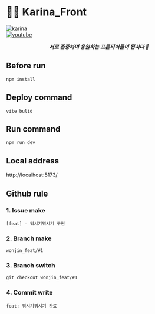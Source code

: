 # 💃🏻 Karina_Front

<img src="https://img.hankyung.com/photo/202507/03.39032136.1.jpg" alt="karina" />
<br />
<a href="https://youtu.be/OZytLLasceA?si=Zr5bnznALd8Cor2e">
<img src="https://img.youtube.com/vi/OZytLLasceA/0.jpg" alt="youtube" />
</a>
<br />


<p align='center'>
<i><strong>서로 존중하며 응원하는 프론티어들이 됩시다 🤗</strong></i>
</p>

## Before run

`npm install`

## Deploy command
```vite bulid```

## Run command

`npm run dev`

## Local address

http://localhost:5173/

## Github rule

### 1. Issue make

`[feat] - 뭐시기뭐시기 구현`

### 2. Branch make

`wonjin_feat/#1`

### 3. Branch switch

`git checkout wonjin_feat/#1`

### 4. Commit write

`feat: 뭐시기뭐시기 완료`

